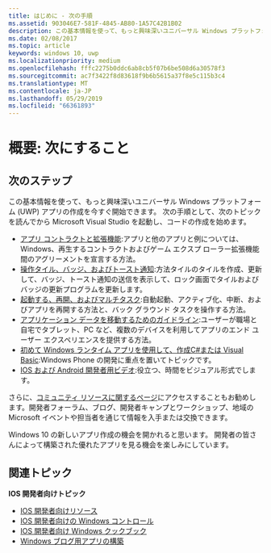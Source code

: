 ```yaml
---
title: はじめに - 次の手順
ms.assetid: 903046E7-581F-4845-AB80-1A57C42B1B02
description: この基本情報を使って、もっと興味深いユニバーサル Windows プラットフォーム (UWP) アプリの作成を今すぐ開始できます。
ms.date: 02/08/2017
ms.topic: article
keywords: windows 10, uwp
ms.localizationpriority: medium
ms.openlocfilehash: fffc2275b0ddc6ab8cb5f07b6be508d6a30578f3
ms.sourcegitcommit: ac7f3422f8d83618f9b6b5615a37f8e5c115b3c4
ms.translationtype: MT
ms.contentlocale: ja-JP
ms.lasthandoff: 05/29/2019
ms.locfileid: "66361893"
---
```

# <a name="getting-started-what-next"></a>概要: 次にすること


## <a name="next-steps"></a>次のステップ

この基本情報を使って、もっと興味深いユニバーサル Windows プラットフォーム (UWP) アプリの作成を今すぐ開始できます。 次の手順として、次のトピックを読んでから Microsoft Visual Studio を起動し、コードの作成を始めます。

-   [アプリ コントラクトと拡張機能](https://docs.microsoft.com/previous-versions/windows/apps/hh464906(v=win.10)):アプリと他のアプリと例については、Windows、再生するコントラクトおよびゲーム エクスプ ローラー拡張機能間のアグリーメントを宣言する方法。
-   [操作タイル、バッジ、およびトースト通知](https://docs.microsoft.com/previous-versions/windows/apps/hh868259(v=win.10)):方法タイルのタイルを作成、更新して、バッジ、トースト通知の送信を表示して、ロック画面でタイルおよびバッジの更新プログラムを更新します。
-   [起動する、再開、およびマルチタスク](https://docs.microsoft.com/previous-versions/windows/apps/hh770837(v=win.10)):自動起動、アクティブ化、中断、およびアプリを再開する方法と、バック グラウンド タスクを操作する方法。
-   [アプリケーション データを移動するためのガイドライン](https://docs.microsoft.com/windows/uwp/design/app-settings/store-and-retrieve-app-data):ユーザーが職場と自宅でタブレット、PC など、複数のデバイスを利用してアプリのエンド ユーザー エクスペリエンスを提供する方法。
-   [初めて Windows ランタイム アプリを使用して、作成C#または Visual Basic](https://go.microsoft.com/fwlink/p/?LinkID=394138):Windows Phone の開発に重点を置いてトピックです。
-   [IOS および Android 開発者用ビデオ](https://docs.microsoft.com/previous-versions/windows/apps/dn393982(v=win.10)):役立つ、時間をビジュアル形式でします。

さらに、[コミュニティ リソースに関するページ](https://developer.microsoft.com/en-us/windows/support)にアクセスすることもお勧めします。開発者フォーラム、ブログ、開発者キャンプとワークショップ、地域の Microsoft イベントや担当者を通じて情報を入手または交換できます。

Windows 10 の新しいアプリ作成の機会を開かれると思います。 開発者の皆さんによって構築された優れたアプリを見る機会を楽しみにしています。

## <a name="related-topics"></a>関連トピック

**IOS 開発者向けトピック**
* [IOS 開発者向けリソース](https://docs.microsoft.com/previous-versions/windows/apps/jj945493(v=win.10))
* [IOS 開発者向けの Windows コントロール](https://docs.microsoft.com/previous-versions/windows/apps/dn263255(v=win.10))
* [IOS 開発者向け Windows クックブック](https://docs.microsoft.com/previous-versions/windows/apps/dn263256(v=win.10))
* [Windows ブログ用アプリの構築](https://blogs.windows.com/buildingapps/2016/01/27/visual-studio-walkthrough-for-ios-developers/)
